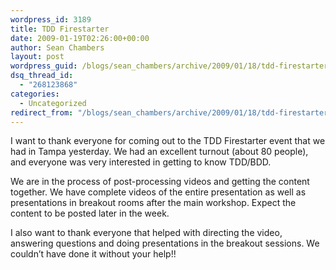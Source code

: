 ```yaml
---
wordpress_id: 3189
title: TDD Firestarter
date: 2009-01-19T02:26:00+00:00
author: Sean Chambers
layout: post
wordpress_guid: /blogs/sean_chambers/archive/2009/01/18/tdd-firestarter.aspx
dsq_thread_id:
  - "268123868"
categories:
  - Uncategorized
redirect_from: "/blogs/sean_chambers/archive/2009/01/18/tdd-firestarter.aspx/"
---
```

I want to thank everyone for coming out to the TDD Firestarter event that we had in Tampa yesterday. We had an excellent turnout (about 80 people), and everyone was very interested in getting to know TDD/BDD.

We are in the process of post-processing videos and getting the content together. We have complete videos of the entire presentation as well as presentations in breakout rooms after the main workshop. Expect the content to be posted later in the week.

I also want to thank everyone that helped with directing the video, answering questions and doing presentations in the breakout sessions. We couldn&#8217;t have done it without your help!!